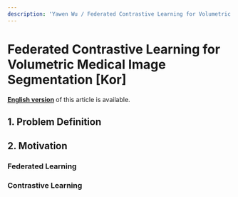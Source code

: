 ```yaml
---
description: 'Yawen Wu / Federated Contrastive Learning for Volumetric Medical Image Segmentation / MICCAI 2021 Oral'
---
```


# Federated Contrastive Learning for Volumetric Medical Image Segmentation [Kor]

[**English version**](https://github.com/2na-97/awesome-reviews-kaist/edit/master/paper-review/2021-fall-paper-review/miccai-2021-federated-contrastive-learning-kor.md) of this article is available.

## 1. Problem Definition

## 2. Motivation
### Federated Learning
### Contrastive Learning
